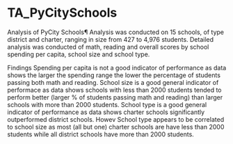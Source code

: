 # TA_PyCitySchools

Analysis of PyCity Schools¶
Analysis was conducted on 15 schools, of type district and charter, ranging in size from 427 to 4,976 students. Detailed analysis was conducted of math, reading and overall scores by school spending per capita, school size and school type.

Findings
Spending per capita is not a good indicator of performance as data shows the larger the spending range the lower the percentage of students passing both math and reading.
School size is a good general indicator of performace as data shows schools with less than 2000 students tended to perform better (larger % of students passing math and reading) than larger schools with more than 2000 students.
School type is a good general indicator of performance as data shows charter schools significantly outperformed district schools. Howev
School type appears to be correlated to school size as most (all but one) charter schools are have less than 2000 students while all district schools have more than 2000 students.
